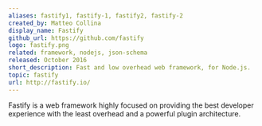 ```yaml
---
aliases: fastify1, fastify-1, fastify2, fastify-2
created_by: Matteo Collina
display_name: Fastify
github_url: https://github.com/fastify
logo: fastify.png
related: framework, nodejs, json-schema
released: October 2016
short_description: Fast and low overhead web framework, for Node.js.
topic: fastify
url: http://fastify.io/
---
```

Fastify is a web framework highly focused on providing the best developer experience with the least overhead and a powerful plugin architecture.
